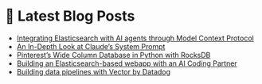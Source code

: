 # 📩 Latest Blog Posts
<!-- BLOG-POST-LIST:START -->
- [Integrating Elasticsearch with AI agents through Model Context Protocol](https://dzlab.github.io/genai/2025/05/18/elasticsearch-mcp/)
- [An In-Depth Look at Claude’s System Prompt](https://dzlab.github.io/ai/2025/05/12/peeking-under-the-hood-claude/)
- [Pinterest’s Wide Column Database in Python with RocksDB](https://dzlab.github.io/database/2025/05/11/wide-column-database/)
- [Building an Elasticsearch-based webapp with an AI Coding Partner](https://dzlab.github.io/ai/2025/05/10/gemini-powered-coding-journey/)
- [Building data pipelines with Vector by Datadog](https://dzlab.github.io/monitoring/2025/02/28/vector-pipeline/)
<!-- BLOG-POST-LIST:END -->
